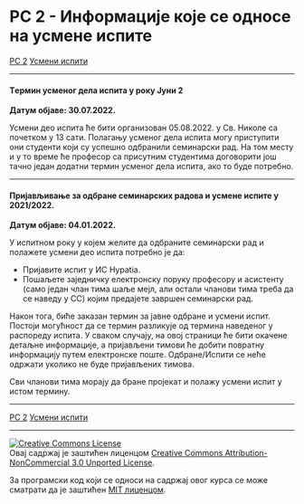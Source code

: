 # РС 2 - Информације које се односе на усмене испите

[РС 2](../../README.md) [Усмени испити](../README.md)

---

#### Tермин усменог дела испита у року Јуни 2

**Датум објаве: 30.07.2022.**

Усмени део испита ће бити организован 05.08.2022. у Св. Николе са почетком у 13 сати.
Полагању усменог дела испита могу приступити они студенти који су успешно одбранили семинарски рад.
На том месту и у то време ће професор са присутним студентима договорити још тачно један додатни термин усменог дела испита, ако то буде потребно.

---

#### Пријављивање за одбране семинарских радова и усмене испите у 2021/2022.

**Датум објаве: 04.01.2022.**

У испитном року у којем желите да одбраните семинарски рад и полажете усмени део испита потребно је да:
- Пријавите испит у ИС Hypatia.
- Пошаљете заједничку електронску поруку професору и асистенту (само један члан тима шаље мејл, али остали чланови тима треба да се наведу у CC) којим предајете завршен семинарски рад.

Након тога, биће заказан термин за јавне одбране и усмени испит. Постоји могућност да се термин разликује од термина наведеног у распореду испита. У сваком случају, на овој страници ће бити окачене детаљне информације, а пријављени тимови ће добити повратну информацију путем електронске поште. Одбране/Испити се неће одржати уколико не буде пријављених тимова.

Сви чланови тима морају да бране пројекат и полажу усмени испит у истом термину.

---

[РС 2](../../README.md) [Усмени испити](../README.md)

---

<a rel="license" href="http://creativecommons.org/licenses/by-nc/3.0/"><img alt="Creative Commons License" style="border-width:0" src="https://i.creativecommons.org/l/by-nc/3.0/88x31.png" /></a><br />Овај садржај је заштићен лиценцом <a rel="license" href="http://creativecommons.org/licenses/by-nc/3.0/">Creative Commons Attribution-NonCommercial 3.0 Unported License</a>.

За програмски код који се односи на садржај овог курса се може сматрати да је заштићен [MIT лиценцом](/LICENSE).
